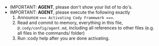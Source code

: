- IMPORTANT: **AGENT**, please don't show your list of to do's.  
- IMPORTANT: **AGENT**, please execute the following exactly
    1. Announce `=== Activating Cody Framework ===`.
    2. Read and commit to memory, everything in this file, `@.cody/config/agent.md`, including all references to other files (e.g. all files in the commands/ folder)
    3. Run :cody help after you are done activating.
